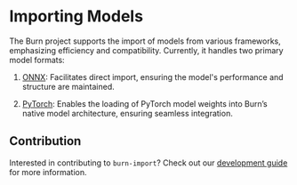 # Importing Models

The Burn project supports the import of models from various frameworks, emphasizing efficiency and
compatibility. Currently, it handles two primary model formats:

1. [ONNX](https://burn.dev/book/import/onnx-model.html): Facilitates direct import, ensuring the
   model's performance and structure are maintained.

2. [PyTorch](https://burn.dev/book/import/pytorch-model.html): Enables the loading of PyTorch model
   weights into Burn’s native model architecture, ensuring seamless integration.

## Contribution

Interested in contributing to `burn-import`? Check out our [development guide](DEVELOPMENT.md) for
more information.
